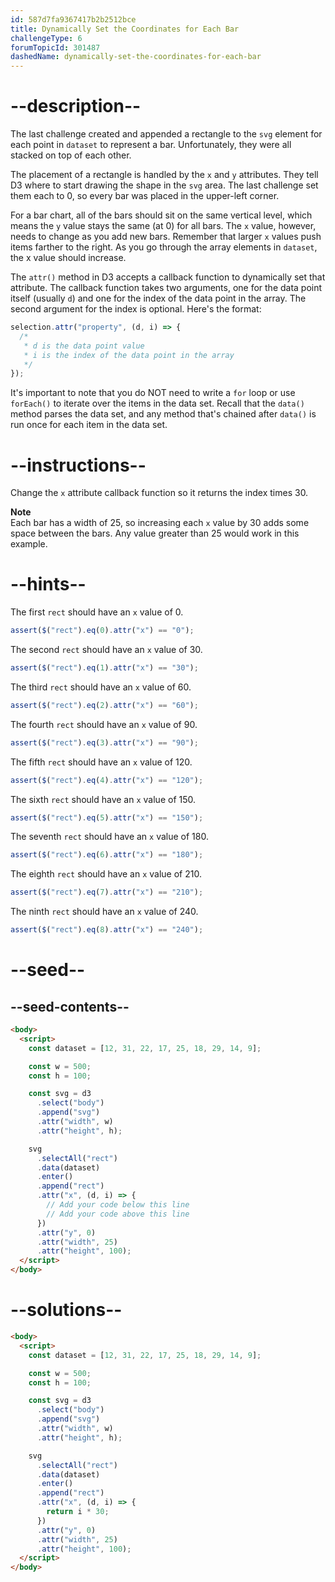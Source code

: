 ```yaml
---
id: 587d7fa9367417b2b2512bce
title: Dynamically Set the Coordinates for Each Bar
challengeType: 6
forumTopicId: 301487
dashedName: dynamically-set-the-coordinates-for-each-bar
---
```


# --description--

The last challenge created and appended a rectangle to the `svg` element for each point in `dataset` to represent a bar. Unfortunately, they were all stacked on top of each other.

The placement of a rectangle is handled by the `x` and `y` attributes. They tell D3 where to start drawing the shape in the `svg` area. The last challenge set them each to 0, so every bar was placed in the upper-left corner.

For a bar chart, all of the bars should sit on the same vertical level, which means the `y` value stays the same (at 0) for all bars. The `x` value, however, needs to change as you add new bars. Remember that larger `x` values push items farther to the right. As you go through the array elements in `dataset`, the x value should increase.

The `attr()` method in D3 accepts a callback function to dynamically set that attribute. The callback function takes two arguments, one for the data point itself (usually `d`) and one for the index of the data point in the array. The second argument for the index is optional. Here's the format:

```js
selection.attr("property", (d, i) => {
  /*
   * d is the data point value
   * i is the index of the data point in the array
   */
});
```

It's important to note that you do NOT need to write a `for` loop or use `forEach()` to iterate over the items in the data set. Recall that the `data()` method parses the data set, and any method that's chained after `data()` is run once for each item in the data set.

# --instructions--

Change the `x` attribute callback function so it returns the index times 30.

**Note**  
Each bar has a width of 25, so increasing each `x` value by 30 adds some space between the bars. Any value greater than 25 would work in this example.

# --hints--

The first `rect` should have an `x` value of 0.

```js
assert($("rect").eq(0).attr("x") == "0");
```

The second `rect` should have an `x` value of 30.

```js
assert($("rect").eq(1).attr("x") == "30");
```

The third `rect` should have an `x` value of 60.

```js
assert($("rect").eq(2).attr("x") == "60");
```

The fourth `rect` should have an `x` value of 90.

```js
assert($("rect").eq(3).attr("x") == "90");
```

The fifth `rect` should have an `x` value of 120.

```js
assert($("rect").eq(4).attr("x") == "120");
```

The sixth `rect` should have an `x` value of 150.

```js
assert($("rect").eq(5).attr("x") == "150");
```

The seventh `rect` should have an `x` value of 180.

```js
assert($("rect").eq(6).attr("x") == "180");
```

The eighth `rect` should have an `x` value of 210.

```js
assert($("rect").eq(7).attr("x") == "210");
```

The ninth `rect` should have an `x` value of 240.

```js
assert($("rect").eq(8).attr("x") == "240");
```

# --seed--

## --seed-contents--

```html
<body>
  <script>
    const dataset = [12, 31, 22, 17, 25, 18, 29, 14, 9];

    const w = 500;
    const h = 100;

    const svg = d3
      .select("body")
      .append("svg")
      .attr("width", w)
      .attr("height", h);

    svg
      .selectAll("rect")
      .data(dataset)
      .enter()
      .append("rect")
      .attr("x", (d, i) => {
        // Add your code below this line
        // Add your code above this line
      })
      .attr("y", 0)
      .attr("width", 25)
      .attr("height", 100);
  </script>
</body>
```

# --solutions--

```html
<body>
  <script>
    const dataset = [12, 31, 22, 17, 25, 18, 29, 14, 9];

    const w = 500;
    const h = 100;

    const svg = d3
      .select("body")
      .append("svg")
      .attr("width", w)
      .attr("height", h);

    svg
      .selectAll("rect")
      .data(dataset)
      .enter()
      .append("rect")
      .attr("x", (d, i) => {
        return i * 30;
      })
      .attr("y", 0)
      .attr("width", 25)
      .attr("height", 100);
  </script>
</body>
```
